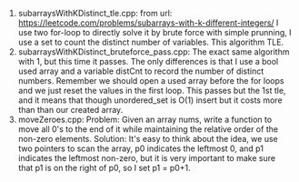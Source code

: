 1. subarraysWithKDistinct_tle.cpp: from url: https://leetcode.com/problems/subarrays-with-k-different-integers/
I use two for-loop to directly solve it by brute force with simple prunning, I use a set to count the distinct number of variables. This algorithm TLE.
2. subarraysWithKDistinct_bruteforce_pass.cpp: The exact same algorithm with 1, but this time it passes. The only differences is that I use a bool used array and a variable distCnt to record the number of distinct numbers. Remember we should open a used array before the for loops and we just reset the values in the first loop. This passes but the 1st tle, and it means that though unordered_set is O(1) insert but it costs more than than our created array. 
3. moveZeroes.cpp: Problem: Given an array nums, write a function to move all 0's to the end of it while maintaining the relative order of the non-zero elements.
Solution: It's easy to think about the idea, we use two pointers to scan the array, p0 indicates the leftmost 0, and p1 indicates the leftmost non-zero, but it is very important to make sure that p1 is on the right of p0, so I set p1 = p0+1.
